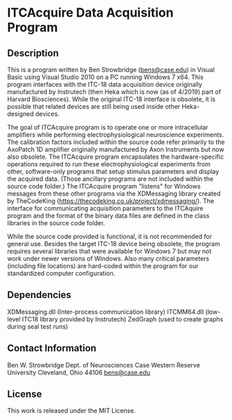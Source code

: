 # ITCAcquire Data Acquisition Program

## Description

This is a program written by Ben Strowbridge (bens@case.edu) in Visual Basic using Visual Studio 2010 on a PC running Windows 7 x64. This program interfaces with the ITC-18 data acquisition device originally manufactured by Instrutech (then Heka which is now (as of 4/2019) part of Harvard Biosciences). While the original ITC-18 interface is obsolete, it is possible that related devices are still being used inside other Heka-designed devices. 

The goal of ITCAcquire program is to operate one or more intracellular amplifiers while performing electrophysiological neuroscience experiments. The calibration factors included within the source code refer primarily to the AxoPatch 1D amplifier originally manufactured by Axon Instruments but now also obsolete. The ITCAcquire program encapsulates the hardware-specific operations required to run these electrophysiological experiments from other, software-only programs that setup stimulus parameters and display the acquired data. (Those ancillary programs are not included within the source code folder.) The ITCAcquire program "listens" for Windows messages from these other programs via the XDMessaging library created by TheCodeKing (https://thecodeking.co.uk/project/xdmessaging/). The interface for communicating acquisition parameters to the ITCAquire program and the format of the binary data files are defined in the class libraries in the source code folder.

While the source code provided is functional, it is not recommended for general use. Besides the target ITC-18 device being obsolete, the program requires several libraries that were available for Windows 7 but may not work under newer versions of Windows. Also many critical parameters (including file locations) are hard-coded within the program for our standardized computer configuration.

## Dependencies

XDMessaging.dll (Inter-process communication library)
ITCMM64.dll (low-level ITC18 library provided by Instrutech)
ZedGraph (used to create graphs during seal test runs)

## Contact Information

Ben W. Strowbridge 
Dept. of Neurosciences 
Case Western Reserve University 
Cleveland, Ohio 44106 
bens@case.edu

## License

This work is released under the MIT License.
